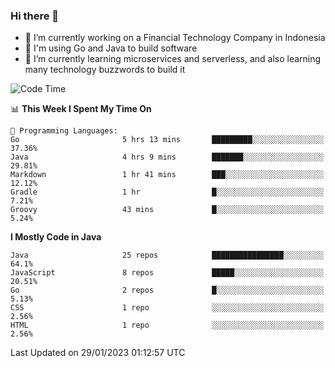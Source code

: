 ### Hi there 👋

<!--
**mazzama/mazzama** is a ✨ _special_ ✨ repository because its `README.md` (this file) appears on your GitHub profile.

Here are some ideas to get you started:

- 🔭 I’m currently working on ...
- 🌱 I’m currently learning ...
- 👯 I’m looking to collaborate on ...
- 🤔 I’m looking for help with ...
- 💬 Ask me about ...
- 📫 How to reach me: ...
- 😄 Pronouns: ...
- ⚡ Fun fact: ...
-->

- 🔭 I’m currently working on a Financial Technology Company in Indonesia
- :gun: I'm using Go and Java to build software
- 🌱 I’m currently learning microservices and serverless, and also learning many technology buzzwords to build it

<!--START_SECTION:waka-->
![Code Time](http://img.shields.io/badge/Code%20Time-2%2C524%20hrs%209%20mins-blue)

📊 **This Week I Spent My Time On** 

```text
💬 Programming Languages: 
Go                       5 hrs 13 mins       █████████░░░░░░░░░░░░░░░░   37.36% 
Java                     4 hrs 9 mins        ███████░░░░░░░░░░░░░░░░░░   29.81% 
Markdown                 1 hr 41 mins        ███░░░░░░░░░░░░░░░░░░░░░░   12.12% 
Gradle                   1 hr                █░░░░░░░░░░░░░░░░░░░░░░░░   7.21% 
Groovy                   43 mins             █░░░░░░░░░░░░░░░░░░░░░░░░   5.24%

```

**I Mostly Code in Java** 

```text
Java                     25 repos            ████████████████░░░░░░░░░   64.1% 
JavaScript               8 repos             █████░░░░░░░░░░░░░░░░░░░░   20.51% 
Go                       2 repos             █░░░░░░░░░░░░░░░░░░░░░░░░   5.13% 
CSS                      1 repo              ░░░░░░░░░░░░░░░░░░░░░░░░░   2.56% 
HTML                     1 repo              ░░░░░░░░░░░░░░░░░░░░░░░░░   2.56%

```



 Last Updated on 29/01/2023 01:12:57 UTC
<!--END_SECTION:waka-->
